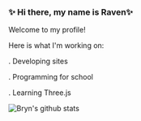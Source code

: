 ### ✨ Hi there, my name is Raven✨

Welcome to my profile!

Here is what I'm working on:

. Developing sites

. Programming for school

. Learning Three.js

![Bryn's github stats](https://github-readme-stats.vercel.app/api?username=bryn-trys&show_icons=true&theme=merko)
